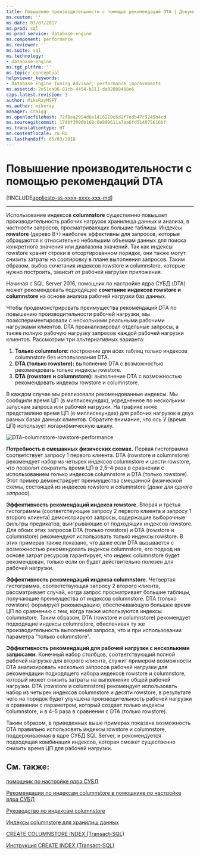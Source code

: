 ```yaml
---
title: Повышение производительности с помощью рекомендаций DTA | Документация Майкрософт
ms.custom: ''
ms.date: 03/07/2017
ms.prod: sql
ms.prod_service: database-engine
ms.component: performance
ms.reviewer: ''
ms.suite: sql
ms.technology:
- database-engine
ms.tgt_pltfrm: ''
ms.topic: conceptual
helpviewer_keywords:
- Database Engine Tuning Advisor, performance improvements
ms.assetid: 2e51ea06-81cb-4454-b111-da02808468e6
caps.latest.revision: 3
author: MikeRayMSFT
ms.author: mikeray
manager: craigg
ms.openlocfilehash: 72f8ea2994d6e1416219c6d2f7edb47c9245b4cd
ms.sourcegitcommit: 1740f3090b168c0e809611a7aa6fd514075616bf
ms.translationtype: HT
ms.contentlocale: ru-RU
ms.lasthandoff: 05/03/2018
---
```

# <a name="performance-improvements-using-dta-recommendations"></a>Повышение производительности с помощью рекомендаций DTA
[!INCLUDE[appliesto-ss-xxxx-xxxx-xxx-md](../../includes/appliesto-ss-xxxx-xxxx-xxx-md.md)]


---
Использование индексов **columnstore** существенно повышает производительность рабочих нагрузок хранилища данных и анализа, в частности запросов, просматривающих большие таблицы. Индексы **rowstore** (дерево B+) наиболее эффективны для запросов, которые обращаются к относительно небольшим объемам данных для поиска конкретного значения или диапазона значений. Так как индексы rowstore хранят строки в отсортированном порядке, они также могут снизить затраты на сортировку в плане выполнения запросов. Таким образом, выбор сочетания индексов rowstore и columnstore, которые нужно построить, зависит от рабочей нагрузки приложения.

Начиная с SQL Server 2016, помощник по настройке ядра СУБД (DTA) может рекомендовать подходящее **сочетание индексов rowstore и columnstore** на основе анализа рабочей нагрузки баз данных. 

Чтобы продемонстрировать преимущества рекомендаций DTA по повышению производительности рабочей нагрузки, мы поэкспериментировали с несколькими реальными рабочими нагрузками клиентов. DTA проанализировал отдельные запросы, а также полную рабочую нагрузку запросов каждой рабочей нагрузки клиентов. Рассмотрим три альтернативных варианта:
  
  1. **Только columnstore:** построение для всех таблиц только индексов columnstore без использования DTA. 
  2. **DTA (только rowstore):** выполнение DTA с возможностью рекомендовать только индексы rowstore.
  3. **DTA (rowstore и columnstore):** выполнение DTA с возможностью рекомендовать индексы rowstore и columnstore.  
   
В каждом случае мы реализовали рекомендованные индексы. Мы сообщили время ЦП (в миллисекундах), усредненное по нескольким запускам запроса или рабочей нагрузки. На графике ниже представлено время ЦП (в миллисекундах) для рабочих нагрузок в двух разных базах данных клиентов. Обратите внимание, что ось У (время ЦП) использует логарифмическую шкалу.   


![DTA-columnstore-rowstore-performance](../../relational-databases/performance/media/dta-columnstore-rowstore-performance.gif)



**Потребность в смешанных физических схемах.** Первая гистограмма соответствует запросу 1 первого клиента. DTA (rowstore и columnstore) рекомендует набор из четырех индексов columnstore и шести rowstore, что позволит сократить время ЦП в 2,5–4 раза в сравнении с использованием только индексов columnstore и DTA (только rowstore). Этот пример демонстрирует преимущества смешанной физической схемы, состоящей из индексов rowstore и columnstore (*даже для одного запроса*). 

**Эффективность рекомендаций индекса rowstore.** Вторая и третья гистограммы (соответствующие запросу 2 первого клиента и запросу 1 второго клиента) демонстрируют запросы, содержащие выборочные фильтры предикатов, выигрывающие от подходящих индексов rowstore. Для обоих этих запросов DTA (только rowstore) и DTA (rowstore и columnstore) рекомендуют использовать только индексы rowstore. В этих примерах также показано, что даже если DTA вызывается с возможностью рекомендовать индексы columnstore, его подход на основе затрат ресурсов гарантирует, что индекс columnstore будет рекомендован, только если он будет действительно полезен для рабочей нагрузки.

**Эффективность рекомендаций индекса columnstore.** Четвертая гистограмма, соответствующая запросу 2 второго клиента, рассматривает случай, когда запрос просматривает большие таблицы, получающие преимущества от индексов columnstore. DTA (только rowstore) формирует рекомендацию, обеспечивающую большее время ЦП по сравнению с тем, когда также используются индексы columnstore. Таким образом, DTA (rowstore и columnstore) рекомендует подходящие индексы columnstore, обеспечивая ту же производительность выполнения запроса, что и при использовании параметра "только columnstore".

**Эффективность рекомендаций для рабочей нагрузки с несколькими запросами.** Конечный набор столбцов, соответствующий полной рабочей нагрузке для второго клиента, служит примером возможности DTA анализировать несколько запросов рабочей нагрузки для рекомендации подходящего набора индексов rowstore и columnstore, который может снизить затраты на выполнение общей рабочей нагрузки. DTA (rowstore и columnstore) рекомендует использовать набор из четырех индексов columnstore и десяти rowstore, в результате чего на порядок будет улучшена производительность рабочей нагрузки в сравнении с параметром, который создает только индексы columnstore, и в 4–5 раза в сравнении с DTA (только rowstore).

Таким образом, в приведенных выше примерах показана возможность DTA правильно использовать индексы rowstore и columnstore, поддерживаемая в ядре СУБД SQL Server, и рекомендуется подходящая комбинация индексов, которая сможет существенно снизить время ЦП для рабочей нагрузки. 

<a name="see-also"></a>См. также:
---
[помощник по настройке ядра СУБД](../../relational-databases/performance/database-engine-tuning-advisor.md)

[Рекомендации по индексам сolumnstore в помощнике по настройке ядра СУБД](../../relational-databases/performance/columnstore-index-recommendations-in-database-engine-tuning-advisor-dta.md)

[Руководство по индексам columnstore](~/relational-databases/indexes/columnstore-indexes-overview.md)

[Индексы сolumnstore для хранилищ данных](~/relational-databases/indexes/columnstore-indexes-data-warehouse.md)

[CREATE COLUMNSTORE INDEX (Transact-SQL)](../../t-sql/statements/create-columnstore-index-transact-sql.md)

[Инструкция CREATE INDEX (Transact-SQL)](../../t-sql/statements/create-index-transact-sql.md)



